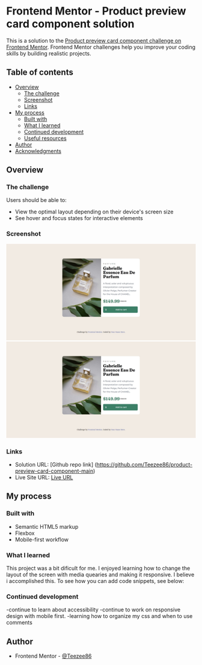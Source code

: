# Frontend Mentor - Product preview card component solution

This is a solution to the [Product preview card component challenge on Frontend Mentor](https://www.frontendmentor.io/challenges/product-preview-card-component-GO7UmttRfa). Frontend Mentor challenges help you improve your coding skills by building realistic projects. 

## Table of contents

- [Overview](#overview)
  - [The challenge](#the-challenge)
  - [Screenshot](#screenshot)
  - [Links](#links)
- [My process](#my-process)
  - [Built with](#built-with)
  - [What I learned](#what-i-learned)
  - [Continued development](#continued-development)
  - [Useful resources](#useful-resources)
- [Author](#author)
- [Acknowledgments](#acknowledgments)

## Overview

### The challenge

Users should be able to:

- View the optimal layout depending on their device's screen size
- See hover and focus states for interactive elements

### Screenshot

![Mobile](images/Screenshot_25-6-2024_211523_127.0.0.1.jpeg)![Desktop](images/Screenshot_25-6-2024_211523_127.0.0.1.jpeg)

### Links

- Solution URL: [Github repo link] (https://github.com/Teezee86/product-preview-card-component-main)
- Live Site URL: [Live URL](https://teezee86.github.io/product-preview-card-component-main/)

## My process

### Built with

- Semantic HTML5 markup
- Flexbox
- Mobile-first workflow


### What I learned

This project was a bit dificult for me.  I enjoyed learning how to change the layout of the screen with media quearies and making it responsive. I believe i accomplished this.
To see how you can add code snippets, see below:

### Continued development

-continue to learn about accessibility
-continue to work on responsive design with mobile first.
-learning how to organize my css and when to use comments 

## Author

- Frontend Mentor - [@Teezee86](https://www.frontendmentor.io/profile/Teezee86)
